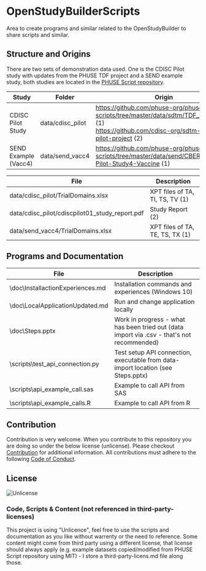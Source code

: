 # OpenStudyBuilderScripts

Area to create programs and similar related to the OpenStudyBuilder to share scripts and similar.

## Structure and Origins

There are two sets of demonstration data used. One is the CDISC Pilot study with updates from the PHUSE TDF project and a SEND example study, both studies are located in the [PHUSE Script repository](https://github.com/phuse-org/phuse-scripts).

Study | Folder | Origin
-- | -- | --
CDISC Pilot Study | data/cdisc_pilot | https://github.com/phuse-org/phuse-scripts/tree/master/data/sdtm/TDF_SDTM_v1.0 (1) <br/>https://github.com/cdisc-org/sdtm-adam-pilot-project (2)
SEND Example (Vacc4) | data/send_vacc4 | https://github.com/phuse-org/phuse-scripts/tree/master/data/send/CBER-POC-Pilot-Study4-Vaccine (1)

File | Description
-- | -- 
data/cdisc_pilot/TrialDomains.xlsx | XPT files of TA, TI, TS, TV (1)
data/cdisc_pilot/cdiscpilot01_study_report.pdf | Study Report (2)
data/send_vacc4/TrialDomains.xlsx | XPT files of TA, TE, TS, TX (1)

## Programs and Documentation

File | Description 
-- | --
\doc\InstallactionExperiences.md | Installation commands and experiences (Windows 10)
\doc\LocalApplicationUpdated.md | Run and change application locally
\doc\Steps.pptx | Work in progress - what has been tried out (data import via .csv - that's not recommended)
\scripts\test_api_connection.py | Test setup API connection, executable from data-import location (see Steps.pptx)
\scripts\api_example_call.sas | Example to call API from SAS
\scripts\api_example_calls.R | Example to call API from R

## Contribution

Contribution is very welcome. When you contribute to this repository you are doing so under the below license (unlicense). Please checkout [Contribution](CONTRIBUTING.md) for additional information. All contributions must adhere to the following [Code of Conduct](CODE_OF_CONDUCT.md).

## License

![Unlicense](https://img.shields.io/badge/License-unlicense-blue.svg)

### Code, Scripts & Content (not referenced in third-party-licenses)

This project is using "Unlicence", feel free to use the scripts and documentation as you like without warrenty or the need to reference. Some content might come from third party using a different license, that license should always apply (e.g. example datasets copied/modified from PHUSE Script repository using MIT) - I store a third-party-licens.md file along those.

